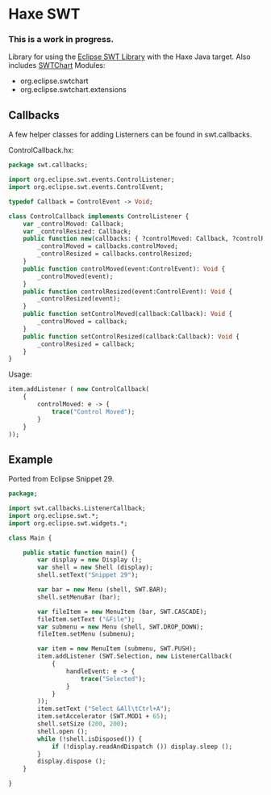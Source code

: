 # Haxe SWT
### This is a work in progress.
Library for using the [Eclipse SWT Library](https://www.eclipse.org/swt/) with the Haxe Java target.
Also includes [SWTChart](https://projects.eclipse.org/projects/science.swtchart) Modules:
* org.eclipse.swtchart
* org.eclipse.swtchart.extensions

## Callbacks
A few helper classes for adding Listerners can be found in swt.callbacks.
 
ControlCallback.hx:
```haxe
package swt.callbacks;

import org.eclipse.swt.events.ControlListener;
import org.eclipse.swt.events.ControlEvent;

typedef Callback = ControlEvent -> Void;

class ControlCallback implements ControlListener {
    var _controlMoved: Callback;
    var _controlResized: Callback;
    public function new(callbacks: { ?controlMoved: Callback, ?controlResized: Callback }) {
        _controlMoved = callbacks.controlMoved;
        _controlResized = callbacks.controlResized;
    }
    public function controlMoved(event:ControlEvent): Void {
        _controlMoved(event);
    }
    public function controlResized(event:ControlEvent): Void {
        _controlResized(event);
    }
    public function setControlMoved(callback:Callback): Void {
        _controlMoved = callback;
    }
    public function setControlResized(callback:Callback): Void {
        _controlResized = callback;
    }
}
```

Usage:
```haxe
item.addListener ( new ControlCallback(
    {
        controlMoved: e -> {
            trace("Control Moved");
        }
    }
));
```


## Example
Ported from Eclipse Snippet 29. 
```haxe
package; 

import swt.callbacks.ListenerCallback;
import org.eclipse.swt.*;
import org.eclipse.swt.widgets.*;

class Main {

    public static function main() {
	    var display = new Display ();
        var shell = new Shell (display);
        shell.setText("Snippet 29");

        var bar = new Menu (shell, SWT.BAR);
        shell.setMenuBar (bar);

        var fileItem = new MenuItem (bar, SWT.CASCADE);
        fileItem.setText ("&File");
        var submenu = new Menu (shell, SWT.DROP_DOWN);
        fileItem.setMenu (submenu);

        var item = new MenuItem (submenu, SWT.PUSH);
        item.addListener (SWT.Selection, new ListenerCallback(
            {
                handleEvent: e -> {
                    trace("Selected");
                }
            }
        ));
        item.setText ("Select &All\tCtrl+A");
        item.setAccelerator (SWT.MOD1 + 65);
        shell.setSize (200, 200);
        shell.open ();
        while (!shell.isDisposed()) {
            if (!display.readAndDispatch ()) display.sleep ();
        }
        display.dispose ();
    }

}
```